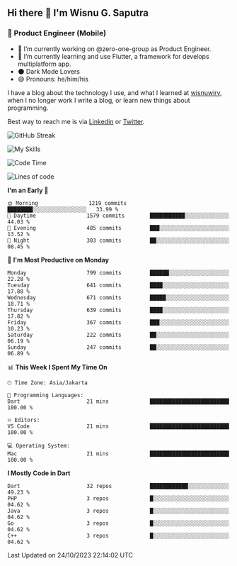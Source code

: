 ## Hi there 👋 I'm Wisnu G. Saputra

### :mobile_phone_off: Product Engineer (Mobile)

- 🔭 I’m currently working on @zero-one-group as Product Engineer.
- 🌱 I’m currently learning and use Flutter, a framework for develops multiplatform app.
- 🌑 Dark Mode Lovers
- 😄 Pronouns: he/him/his

I have a blog about the technology I use, and what I learned at [wisnuwiry](https://wisnuwiry.space/), when I no longer work I write a blog, or learn new things about programming.

Best way to reach me is via [Linkedin](https://www.linkedin.com/in/wisnu-saputra/) or [Twitter](https://twitter.com/wisnuwiry).

![GitHub Streak](https://streak-stats.demolab.com?user=wisnuwiry&theme=dark&hide_border=true)

![My Skills](https://skillicons.dev/icons?i=dart,flutter,kotlin,swift,go,js,css,neovim,git,linux&perline=5)

<!--START_SECTION:waka-->
![Code Time](http://img.shields.io/badge/Code%20Time-825%20hrs%2035%20mins-blue)

![Lines of code](https://img.shields.io/badge/From%20Hello%20World%20I%27ve%20Written-4.6%20million%20lines%20of%20code-blue)

**I'm an Early 🐤** 

```text
🌞 Morning                1219 commits        ████████░░░░░░░░░░░░░░░░░   33.99 % 
🌆 Daytime                1579 commits        ███████████░░░░░░░░░░░░░░   44.03 % 
🌃 Evening                485 commits         ███░░░░░░░░░░░░░░░░░░░░░░   13.52 % 
🌙 Night                  303 commits         ██░░░░░░░░░░░░░░░░░░░░░░░   08.45 % 
```
📅 **I'm Most Productive on Monday** 

```text
Monday                   799 commits         ██████░░░░░░░░░░░░░░░░░░░   22.28 % 
Tuesday                  641 commits         ████░░░░░░░░░░░░░░░░░░░░░   17.88 % 
Wednesday                671 commits         █████░░░░░░░░░░░░░░░░░░░░   18.71 % 
Thursday                 639 commits         ████░░░░░░░░░░░░░░░░░░░░░   17.82 % 
Friday                   367 commits         ███░░░░░░░░░░░░░░░░░░░░░░   10.23 % 
Saturday                 222 commits         ██░░░░░░░░░░░░░░░░░░░░░░░   06.19 % 
Sunday                   247 commits         ██░░░░░░░░░░░░░░░░░░░░░░░   06.89 % 
```


📊 **This Week I Spent My Time On** 

```text
🕑︎ Time Zone: Asia/Jakarta

💬 Programming Languages: 
Dart                     21 mins             █████████████████████████   100.00 % 

🔥 Editors: 
VS Code                  21 mins             █████████████████████████   100.00 % 

💻 Operating System: 
Mac                      21 mins             █████████████████████████   100.00 % 
```

**I Mostly Code in Dart** 

```text
Dart                     32 repos            ████████████░░░░░░░░░░░░░   49.23 % 
PHP                      3 repos             █░░░░░░░░░░░░░░░░░░░░░░░░   04.62 % 
Java                     3 repos             █░░░░░░░░░░░░░░░░░░░░░░░░   04.62 % 
Go                       3 repos             █░░░░░░░░░░░░░░░░░░░░░░░░   04.62 % 
C++                      3 repos             █░░░░░░░░░░░░░░░░░░░░░░░░   04.62 % 
```




 Last Updated on 24/10/2023 22:14:02 UTC
<!--END_SECTION:waka-->
